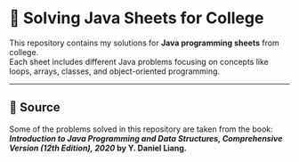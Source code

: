 # 📘 Solving Java Sheets for College

This repository contains my solutions for **Java programming sheets** from college.  
Each sheet includes different Java problems focusing on concepts like loops, arrays, classes, and object-oriented programming.

-------------------------

## 📖 Source
Some of the problems solved in this repository are taken from the book:  
**_Introduction to Java Programming and Data Structures, Comprehensive Version (12th Edition), 2020_ by Y. Daniel Liang.**



